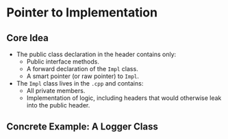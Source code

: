# Pointer to Implementation
## Core Idea
- The public class declaration in the header contains only:
  - Public interface methods.
  - A forward declaration of the `Impl` class.
  - A smart pointer (or raw pointer) to `Impl`.
- The `Impl` class lives in the `.cpp` and contains:
  - All private members.
  - Implementation of logic, including headers that would otherwise leak into the public header.

## Concrete Example: A Logger Class
